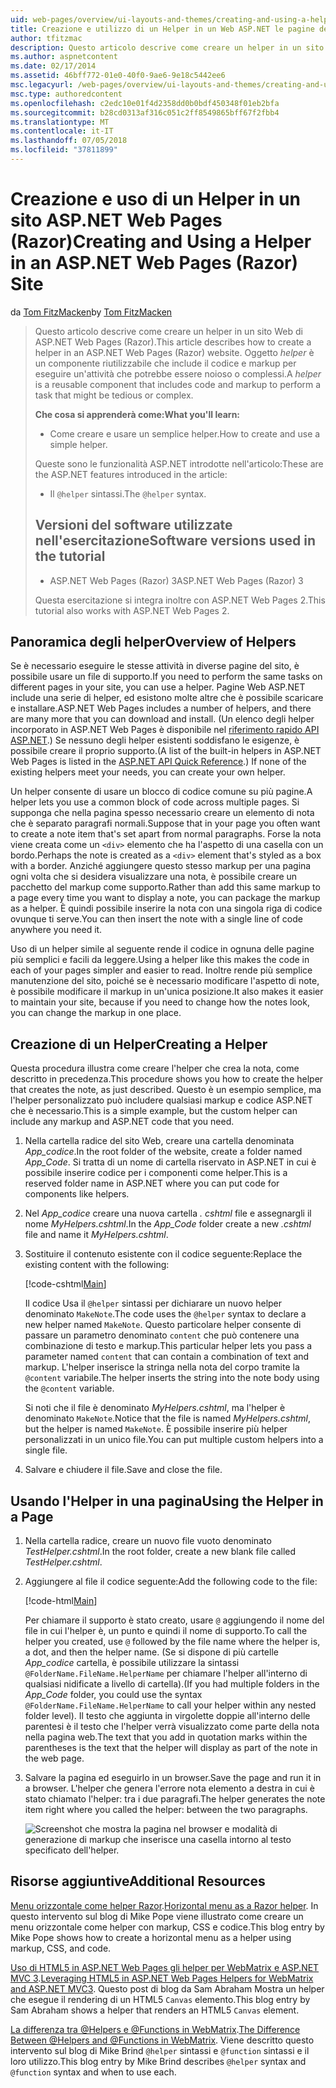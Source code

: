 ```yaml
---
uid: web-pages/overview/ui-layouts-and-themes/creating-and-using-a-helper-in-an-aspnet-web-pages-site
title: Creazione e utilizzo di un Helper in un Web ASP.NET le pagine del sito (Razor) | Microsoft Docs
author: tfitzmac
description: Questo articolo descrive come creare un helper in un sito Web di ASP.NET Web Pages (Razor). Un helper è un componente riutilizzabile che include il codice e markup per le prestazioni...
ms.author: aspnetcontent
ms.date: 02/17/2014
ms.assetid: 46bff772-01e0-40f0-9ae6-9e18c5442ee6
msc.legacyurl: /web-pages/overview/ui-layouts-and-themes/creating-and-using-a-helper-in-an-aspnet-web-pages-site
msc.type: authoredcontent
ms.openlocfilehash: c2edc10e01f4d2358dd0b0bdf450348f01eb2bfa
ms.sourcegitcommit: b28cd0313af316c051c2ff8549865bff67f2fbb4
ms.translationtype: MT
ms.contentlocale: it-IT
ms.lasthandoff: 07/05/2018
ms.locfileid: "37811899"
---
```

<a name="creating-and-using-a-helper-in-an-aspnet-web-pages-razor-site"></a><span data-ttu-id="e5d37-104">Creazione e uso di un Helper in un sito ASP.NET Web Pages (Razor)</span><span class="sxs-lookup"><span data-stu-id="e5d37-104">Creating and Using a Helper in an ASP.NET Web Pages (Razor) Site</span></span>
====================
<span data-ttu-id="e5d37-105">da [Tom FitzMacken](https://github.com/tfitzmac)</span><span class="sxs-lookup"><span data-stu-id="e5d37-105">by [Tom FitzMacken](https://github.com/tfitzmac)</span></span>

> <span data-ttu-id="e5d37-106">Questo articolo descrive come creare un helper in un sito Web di ASP.NET Web Pages (Razor).</span><span class="sxs-lookup"><span data-stu-id="e5d37-106">This article describes how to create a helper in an ASP.NET Web Pages (Razor) website.</span></span> <span data-ttu-id="e5d37-107">Oggetto *helper* è un componente riutilizzabile che include il codice e markup per eseguire un'attività che potrebbe essere noioso o complessi.</span><span class="sxs-lookup"><span data-stu-id="e5d37-107">A *helper* is a reusable component that includes code and markup to perform a task that might be tedious or complex.</span></span>
> 
> <span data-ttu-id="e5d37-108">**Che cosa si apprenderà come:**</span><span class="sxs-lookup"><span data-stu-id="e5d37-108">**What you'll learn:**</span></span> 
> 
> - <span data-ttu-id="e5d37-109">Come creare e usare un semplice helper.</span><span class="sxs-lookup"><span data-stu-id="e5d37-109">How to create and use a simple helper.</span></span>
> 
> <span data-ttu-id="e5d37-110">Queste sono le funzionalità ASP.NET introdotte nell'articolo:</span><span class="sxs-lookup"><span data-stu-id="e5d37-110">These are the ASP.NET features introduced in the article:</span></span>
> 
> - <span data-ttu-id="e5d37-111">Il `@helper` sintassi.</span><span class="sxs-lookup"><span data-stu-id="e5d37-111">The `@helper` syntax.</span></span>
>   
> 
> ## <a name="software-versions-used-in-the-tutorial"></a><span data-ttu-id="e5d37-112">Versioni del software utilizzate nell'esercitazione</span><span class="sxs-lookup"><span data-stu-id="e5d37-112">Software versions used in the tutorial</span></span>
> 
> 
> - <span data-ttu-id="e5d37-113">ASP.NET Web Pages (Razor) 3</span><span class="sxs-lookup"><span data-stu-id="e5d37-113">ASP.NET Web Pages (Razor) 3</span></span>
>   
> 
> <span data-ttu-id="e5d37-114">Questa esercitazione si integra inoltre con ASP.NET Web Pages 2.</span><span class="sxs-lookup"><span data-stu-id="e5d37-114">This tutorial also works with ASP.NET Web Pages 2.</span></span>


## <a name="overview-of-helpers"></a><span data-ttu-id="e5d37-115">Panoramica degli helper</span><span class="sxs-lookup"><span data-stu-id="e5d37-115">Overview of Helpers</span></span>

<span data-ttu-id="e5d37-116">Se è necessario eseguire le stesse attività in diverse pagine del sito, è possibile usare un file di supporto.</span><span class="sxs-lookup"><span data-stu-id="e5d37-116">If you need to perform the same tasks on different pages in your site, you can use a helper.</span></span> <span data-ttu-id="e5d37-117">Pagine Web ASP.NET include una serie di helper, ed esistono molte altre che è possibile scaricare e installare.</span><span class="sxs-lookup"><span data-stu-id="e5d37-117">ASP.NET Web Pages includes a number of helpers, and there are many more that you can download and install.</span></span> <span data-ttu-id="e5d37-118">(Un elenco degli helper incorporato in ASP.NET Web Pages è disponibile nel [riferimento rapido API ASP.NET](https://go.microsoft.com/fwlink/?LinkId=202907).) Se nessuno degli helper esistenti soddisfano le esigenze, è possibile creare il proprio supporto.</span><span class="sxs-lookup"><span data-stu-id="e5d37-118">(A list of the built-in helpers in ASP.NET Web Pages is listed in the [ASP.NET API Quick Reference](https://go.microsoft.com/fwlink/?LinkId=202907).) If none of the existing helpers meet your needs, you can create your own helper.</span></span>

<span data-ttu-id="e5d37-119">Un helper consente di usare un blocco di codice comune su più pagine.</span><span class="sxs-lookup"><span data-stu-id="e5d37-119">A helper lets you use a common block of code across multiple pages.</span></span> <span data-ttu-id="e5d37-120">Si supponga che nella pagina spesso necessario creare un elemento di nota che è separato paragrafi normali.</span><span class="sxs-lookup"><span data-stu-id="e5d37-120">Suppose that in your page you often want to create a note item that's set apart from normal paragraphs.</span></span> <span data-ttu-id="e5d37-121">Forse la nota viene creata come un `<div>` elemento che ha l'aspetto di una casella con un bordo.</span><span class="sxs-lookup"><span data-stu-id="e5d37-121">Perhaps the note is created as a `<div>` element that's styled as a box with a border.</span></span> <span data-ttu-id="e5d37-122">Anziché aggiungere questo stesso markup per una pagina ogni volta che si desidera visualizzare una nota, è possibile creare un pacchetto del markup come supporto.</span><span class="sxs-lookup"><span data-stu-id="e5d37-122">Rather than add this same markup to a page every time you want to display a note, you can package the markup as a helper.</span></span> <span data-ttu-id="e5d37-123">È quindi possibile inserire la nota con una singola riga di codice ovunque ti serve.</span><span class="sxs-lookup"><span data-stu-id="e5d37-123">You can then insert the note with a single line of code anywhere you need it.</span></span>

<span data-ttu-id="e5d37-124">Uso di un helper simile al seguente rende il codice in ognuna delle pagine più semplici e facili da leggere.</span><span class="sxs-lookup"><span data-stu-id="e5d37-124">Using a helper like this makes the code in each of your pages simpler and easier to read.</span></span> <span data-ttu-id="e5d37-125">Inoltre rende più semplice manutenzione del sito, poiché se è necessario modificare l'aspetto di note, è possibile modificare il markup in un'unica posizione.</span><span class="sxs-lookup"><span data-stu-id="e5d37-125">It also makes it easier to maintain your site, because if you need to change how the notes look, you can change the markup in one place.</span></span>

## <a name="creating-a-helper"></a><span data-ttu-id="e5d37-126">Creazione di un Helper</span><span class="sxs-lookup"><span data-stu-id="e5d37-126">Creating a Helper</span></span>

<span data-ttu-id="e5d37-127">Questa procedura illustra come creare l'helper che crea la nota, come descritto in precedenza.</span><span class="sxs-lookup"><span data-stu-id="e5d37-127">This procedure shows you how to create the helper that creates the note, as just described.</span></span> <span data-ttu-id="e5d37-128">Questo è un esempio semplice, ma l'helper personalizzato può includere qualsiasi markup e codice ASP.NET che è necessario.</span><span class="sxs-lookup"><span data-stu-id="e5d37-128">This is a simple example, but the custom helper can include any markup and ASP.NET code that you need.</span></span>

1. <span data-ttu-id="e5d37-129">Nella cartella radice del sito Web, creare una cartella denominata *App\_codice*.</span><span class="sxs-lookup"><span data-stu-id="e5d37-129">In the root folder of the website, create a folder named *App\_Code*.</span></span> <span data-ttu-id="e5d37-130">Si tratta di un nome di cartella riservato in ASP.NET in cui è possibile inserire codice per i componenti come helper.</span><span class="sxs-lookup"><span data-stu-id="e5d37-130">This is a reserved folder name in ASP.NET where you can put code for components like helpers.</span></span>
2. <span data-ttu-id="e5d37-131">Nel *App\_codice* creare una nuova cartella *. cshtml* file e assegnargli il nome *MyHelpers.cshtml*.</span><span class="sxs-lookup"><span data-stu-id="e5d37-131">In the *App\_Code* folder create a new *.cshtml* file and name it *MyHelpers.cshtml*.</span></span>
3. <span data-ttu-id="e5d37-132">Sostituire il contenuto esistente con il codice seguente:</span><span class="sxs-lookup"><span data-stu-id="e5d37-132">Replace the existing content with the following:</span></span>

    [!code-cshtml[Main](creating-and-using-a-helper-in-an-aspnet-web-pages-site/samples/sample1.cshtml)]

    <span data-ttu-id="e5d37-133">Il codice Usa il `@helper` sintassi per dichiarare un nuovo helper denominato `MakeNote`.</span><span class="sxs-lookup"><span data-stu-id="e5d37-133">The code uses the `@helper` syntax to declare a new helper named `MakeNote`.</span></span> <span data-ttu-id="e5d37-134">Questo particolare helper consente di passare un parametro denominato `content` che può contenere una combinazione di testo e markup.</span><span class="sxs-lookup"><span data-stu-id="e5d37-134">This particular helper lets you pass a parameter named `content` that can contain a combination of text and markup.</span></span> <span data-ttu-id="e5d37-135">L'helper inserisce la stringa nella nota del corpo tramite la `@content` variabile.</span><span class="sxs-lookup"><span data-stu-id="e5d37-135">The helper inserts the string into the note body using the `@content` variable.</span></span>

    <span data-ttu-id="e5d37-136">Si noti che il file è denominato *MyHelpers.cshtml*, ma l'helper è denominato `MakeNote`.</span><span class="sxs-lookup"><span data-stu-id="e5d37-136">Notice that the file is named *MyHelpers.cshtml*, but the helper is named `MakeNote`.</span></span> <span data-ttu-id="e5d37-137">È possibile inserire più helper personalizzati in un unico file.</span><span class="sxs-lookup"><span data-stu-id="e5d37-137">You can put multiple custom helpers into a single file.</span></span>
4. <span data-ttu-id="e5d37-138">Salvare e chiudere il file.</span><span class="sxs-lookup"><span data-stu-id="e5d37-138">Save and close the file.</span></span>

## <a name="using-the-helper-in-a-page"></a><span data-ttu-id="e5d37-139">Usando l'Helper in una pagina</span><span class="sxs-lookup"><span data-stu-id="e5d37-139">Using the Helper in a Page</span></span>

1. <span data-ttu-id="e5d37-140">Nella cartella radice, creare un nuovo file vuoto denominato *TestHelper.cshtml*.</span><span class="sxs-lookup"><span data-stu-id="e5d37-140">In the root folder, create a new blank file called *TestHelper.cshtml*.</span></span>
2. <span data-ttu-id="e5d37-141">Aggiungere al file il codice seguente:</span><span class="sxs-lookup"><span data-stu-id="e5d37-141">Add the following code to the file:</span></span>

    [!code-html[Main](creating-and-using-a-helper-in-an-aspnet-web-pages-site/samples/sample2.html)]

    <span data-ttu-id="e5d37-142">Per chiamare il supporto è stato creato, usare `@` aggiungendo il nome del file in cui l'helper è, un punto e quindi il nome di supporto.</span><span class="sxs-lookup"><span data-stu-id="e5d37-142">To call the helper you created, use `@` followed by the file name where the helper is, a dot, and then the helper name.</span></span> <span data-ttu-id="e5d37-143">(Se si dispone di più cartelle *App\_codice* cartella, è possibile utilizzare la sintassi `@FolderName.FileName.HelperName` per chiamare l'helper all'interno di qualsiasi nidificate a livello di cartella).</span><span class="sxs-lookup"><span data-stu-id="e5d37-143">(If you had multiple folders in the *App\_Code* folder, you could use the syntax `@FolderName.FileName.HelperName` to call your helper within any nested folder level).</span></span> <span data-ttu-id="e5d37-144">Il testo che aggiunta in virgolette doppie all'interno delle parentesi è il testo che l'helper verrà visualizzato come parte della nota nella pagina web.</span><span class="sxs-lookup"><span data-stu-id="e5d37-144">The text that you add in quotation marks within the parentheses is the text that the helper will display as part of the note in the web page.</span></span>
3. <span data-ttu-id="e5d37-145">Salvare la pagina ed eseguirlo in un browser.</span><span class="sxs-lookup"><span data-stu-id="e5d37-145">Save the page and run it in a browser.</span></span> <span data-ttu-id="e5d37-146">L'helper che genera l'errore nota elemento a destra in cui è stato chiamato l'helper: tra i due paragrafi.</span><span class="sxs-lookup"><span data-stu-id="e5d37-146">The helper generates the note item right where you called the helper: between the two paragraphs.</span></span>

    ![Screenshot che mostra la pagina nel browser e modalità di generazione di markup che inserisce una casella intorno al testo specificato dell'helper.](creating-and-using-a-helper-in-an-aspnet-web-pages-site/_static/image1.jpg)

## <a name="additional-resources"></a><span data-ttu-id="e5d37-148">Risorse aggiuntive</span><span class="sxs-lookup"><span data-stu-id="e5d37-148">Additional Resources</span></span>


<span data-ttu-id="e5d37-149">[Menu orizzontale come helper Razor](http://mikepope.com/blog/DisplayBlog.aspx?permalink=2341).</span><span class="sxs-lookup"><span data-stu-id="e5d37-149">[Horizontal menu as a Razor helper](http://mikepope.com/blog/DisplayBlog.aspx?permalink=2341).</span></span> <span data-ttu-id="e5d37-150">In questo intervento sul blog di Mike Pope viene illustrato come creare un menu orizzontale come helper con markup, CSS e codice.</span><span class="sxs-lookup"><span data-stu-id="e5d37-150">This blog entry by Mike Pope shows how to create a horizontal menu as a helper using markup, CSS, and code.</span></span>

<span data-ttu-id="e5d37-151">[Uso di HTML5 in ASP.NET Web Pages gli helper per WebMatrix e ASP.NET MVC 3](http://geekswithblogs.net/wildturtle/archive/2010/11/08/html5-in-asp.net-web-pages-helpers-for-webmatrix-and_aspnet_mvc3.aspx).</span><span class="sxs-lookup"><span data-stu-id="e5d37-151">[Leveraging HTML5 in ASP.NET Web Pages Helpers for WebMatrix and ASP.NET MVC3](http://geekswithblogs.net/wildturtle/archive/2010/11/08/html5-in-asp.net-web-pages-helpers-for-webmatrix-and_aspnet_mvc3.aspx).</span></span> <span data-ttu-id="e5d37-152">Questo post di blog da Sam Abraham Mostra un helper che esegue il rendering di un HTML5 `Canvas` elemento.</span><span class="sxs-lookup"><span data-stu-id="e5d37-152">This blog entry by Sam Abraham shows a helper that renders an HTML5 `Canvas` element.</span></span>

<span data-ttu-id="e5d37-153">[La differenza tra @Helpers e @Functions in WebMatrix](http://www.mikesdotnetting.com/Article/173/The-Difference-Between-@Helpers-and-@Functions-In-WebMatrix).</span><span class="sxs-lookup"><span data-stu-id="e5d37-153">[The Difference Between @Helpers and @Functions in WebMatrix](http://www.mikesdotnetting.com/Article/173/The-Difference-Between-@Helpers-and-@Functions-In-WebMatrix).</span></span> <span data-ttu-id="e5d37-154">Viene descritto questo intervento sul blog di Mike Brind `@helper` sintassi e `@function` sintassi e il loro utilizzo.</span><span class="sxs-lookup"><span data-stu-id="e5d37-154">This blog entry by Mike Brind describes `@helper` syntax and `@function` syntax and when to use each.</span></span>
